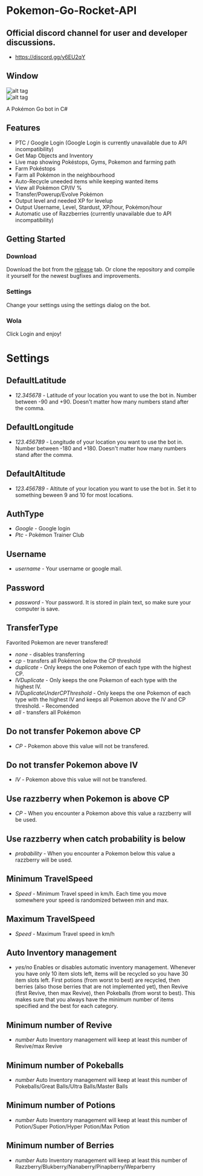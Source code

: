 # Pokemon-Go-Rocket-API

## Official discord channel for user and developer discussions.
* https://discord.gg/y6EU2qY

## Window
![alt tag](https://github.com/theunknowngentleman/rocketbot/blob/master/Main.jpg)  
![alt tag](https://github.com/theunknowngentleman/rocketbot/blob/master/Settings.jpg)


A Pokémon Go bot in C#

## Features
* PTC / Google Login (Google Login is currently unavailable due to API incompatibility)
* Get Map Objects and Inventory
* Live map showing Pokéstops, Gyms, Pokemon and farming path
* Farm Pokéstops
* Farm all Pokémon in the neighbourhood
* Auto-Recycle uneeded items while keeping wanted items
* View all Pokémon CP/IV %
* Transfer/Powerup/Evolve Pokémon
* Output level and needed XP for levelup
* Output Username, Level, Stardust, XP/hour, Pokémon/hour
* Automatic use of Razzberries (currently unavailable due to API incompatibility)

## Getting Started
### Download
Download the bot from the [release](https://github.com/theunknowngentleman/rocketbot/releases) tab.
Or clone the repository and compile it yourself for the newest bugfixes and improvements.
### Settings
Change your settings using the settings dialog on the bot.
### Wola
Click Login and enjoy!

# Settings

## DefaultLatitude
* *12.345678* - Latitude of your location you want to use the bot in. Number between -90 and +90. Doesn't matter how many numbers stand after the comma.

## DefaultLongitude
* *123.456789* - Longitude of your location you want to use the bot in. Number between -180 and +180. Doesn't matter how many numbers stand after the comma.

## DefaultAltitude
* *123.456789* - Altitute of your location you want to use the bot in. Set it to something beween 9 and 10 for most locations.

## AuthType
* *Google* - Google login
* *Ptc* - Pokémon Trainer Club

## Username
* *username* - Your username or google mail.

## Password
* *password* - Your password. It is stored in plain text, so make sure your computer is save.

## TransferType
Favorited Pokemon are never transfered!
* *none* - disables transferring
* *cp* - transfers all Pokémon below the CP threshold
* *duplicate* - Only keeps the one Pokemon of each type with the highest CP.
* *IVDuplicate* - Only keeps the one Pokemon of each type with the highest IV.
* *IVDuplicateUnderCPThreshold* - Only keeps the one Pokemon of each type with the highest IV and keeps all Pokemon above the IV and CP threshold. - Recomended
* *all* - transfers all Pokémon

## Do not transfer Pokemon above CP
* *CP* - Pokemon above this value will not be transfered.

## Do not transfer Pokemon above IV
* *IV* - Pokemon above this value will not be transfered.

## Use razzberry when Pokemon is above CP
* *CP* - When you encounter a Pokemon above this value a razzberry will be used.

## Use razzberry when catch probability is below
* *probability* - When you encounter a Pokemon below this value a razzberry will be used.

## Minimum TravelSpeed
* *Speed* - Minimum Travel speed in km/h. Each time you move somewhere your speed is randomized between min and max.

## Maximum TravelSpeed
* *Speed* - Maximum Travel speed in km/h

## Auto Inventory management
* *yes/no* Enables or disables automatic inventory management. Whenever you have only 10 item slots left, items will be recycled so you have 30 item slots left.
           First potions (from worst to best) are recycled, then berries (also those berries that are not implemented yet), then Revive (first Revive, then max Revive), then Pokeballs (from worst to best).
		   This makes sure that you always have the minimum number of items specified and the best for each category.

## Minimum number of Revive
* *number* Auto Inventory management will keep at least this number of Revive/max Revive

## Minimum number of Pokeballs
* *number* Auto Inventory management will keep at least this number of Pokeballs/Great Balls/Ultra Balls/Master Balls

## Minimum number of Potions
* *number* Auto Inventory management will keep at least this number of Potion/Super Potion/Hyper Potion/Max Potion

## Minimum number of Berries
* *number* Auto Inventory management will keep at least this number of Razzberry/Blukberry/Nanaberry/Pinapberry/Weparberry
